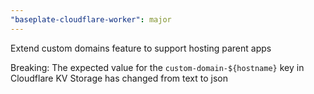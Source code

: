 ```yaml
---
"baseplate-cloudflare-worker": major
---
```


Extend custom domains feature to support hosting parent apps

Breaking: The expected value for the `custom-domain-${hostname}` key in Cloudflare KV Storage has changed from text to json

